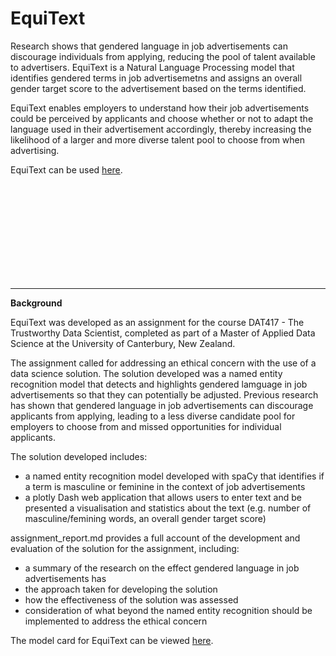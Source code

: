 # EquiText

Research shows that gendered language in job advertisements can discourage individuals from applying, reducing the pool of talent available to advertisers. EquiText is a Natural Language Processing model that identifies gendered terms in job advertisemetns and assigns an overall gender target score to the advertisement based on the terms identified. 

EquiText enables employers to understand how their job advertisements could be perceived by applicants and choose whether or not to adapt the language used in their advertisement accordingly, thereby increasing the likelihood of a larger and more diverse talent pool to choose from when advertising.

EquiText can be used [here](http://databa.pythonanywhere.com/).

</br>
</br>
</br>
</br>
</br>
</br>
</br>
</br>
</br>

---

**Background**

EquiText was developed as an assignment for the course DAT417 - The Trustworthy Data Scientist, completed as part of a Master of Applied Data Science at the University of Canterbury, New Zealand.

The assignment called for addressing an ethical concern with the use of a data science solution. The solution developed was a named entity recognition model that detects and highlights gendered lamguage in job advertisements so that they can potentially be adjusted. Previous research has shown that gendered language in job advertisements can discourage applicants from applying, leading to a less diverse candidate pool for employers to choose from and missed opportunities for individual applicants.

The solution developed includes:
- a named entity recognition model developed with spaCy that identifies if a term is masculine or feminine in the context of job advertisements
- a plotly Dash web application that allows users to enter text and be presented a visualisation and statistics about the text (e.g. number of masculine/femining words, an overall gender target score)


assignment_report.md provides a full account of the development and evaluation of the solution for the assignment, including:
- a summary of the research on the effect gendered language in job advertisements has
- the approach taken for developing the solution
- how the effectiveness of the solution was assessed
- consideration of what beyond the named entity recognition should be implemented to address the ethical concern

The model card for EquiText can be viewed [here](https://github.com/Innoccull/identifying_gendered_language/blob/main/model_card.md).
